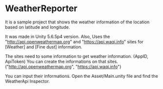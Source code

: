# WeatherReporter

It is a sample project that shows the weather information of the location based on latitude and longitude.

It was made in Unity 5.6.5p4 version.
Also, Uses the "http://api.openweathermap.org" and "https://api.waqi.info" sites for [Weather] and [Fine dust] information.

The sites need to some information to get weather information. (AppID, ApiToken)
You can create the informations on that sites. ("http://api.openweathermap.org", "https://api.waqi.info")

You can input their informations. Open the Asset/Main.unity file and find the WeatherApi Inspector.